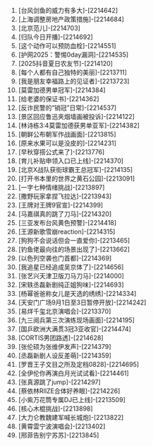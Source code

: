 
1. [台风剑鱼的威力有多大]-[2214642]
1. [上海调整房地产政策措施]-[2214684]
1. [北京范儿]-[2214703]
1. [归队今日开播]-[2214692]
1. [这个动作可以预防血栓]-[2214551]
1. [护网2025：警惕0day漏洞]-[2214535]
1. [2025抖音夏日农友节]-[2214120]
1. [每个人都有自己独特的美丽]-[2213711]
1. [我是朋友幸福路上的见证者]-[2213723]
1. [莫雷加德男单冠军]-[2214384]
1. [给老婆的保证书]-[2214362]
1. [反诈民警的“销冠”日常]-[2214537]
1. [景区回应鲁迅夹烟墙画被投诉]-[2214122]
1. [林诗栋3:4莫雷加德获男单亚军]-[2214382]
1. [朝鲜公布朝军作战画面]-[2213815]
1. [原来水果可以是没皮的]-[2214231]
1. [早秋穿搭公式来了]-[2213776]
1. [育儿补贴申领入口已上线]-[2214370]
1. [北京X战队获街球霸王总冠军]-[2214135]
1. [打开书本里的世界之黄石公园]-[2213091]
1. [一字七种情绪挑战]-[2213897]
1. [撒野玩家拿捏飞拉达]-[2213943]
1. [王牌对王牌9官宣]-[2214399]
1. [马嘉祺真的跳了刀马]-[2214320]
1. [三亚发布台风黄色预警]-[2214418]
1. [王源新歌雪崩reaction]-[2214315]
1. [狗狗不会说话但会一直爱你]-[2213465]
1. [钓鱼佬最向往的场景出现了]-[2213662]
1. [以色列空袭也门首都]-[2214369]
1. [我追星已经追成吴京体了]-[2214656]
1. [张艺兴天津卫版刀马刀马]-[2214000]
1. [宋轶丞磊新剧纯正姐狗味]-[2214693]
1. [杨幂爸爸称女儿是天选的绣绣]-[2214334]
1. [天安门广场9月1日至3日暂停开放]-[2214242]
1. [易烊千玺北京演唱会]-[2213370]
1. [九三阅兵第三次演练现场画面]-[2214195]
1. [国乒欧洲大满贯3冠3亚收官]-[2214474]
1. [CORTIS男团路透]-[2214628]
1. [张伦硕为张维伊发声]-[2214379]
1. [丞磊新剧人设反差萌]-[2214359]
1. [罗晋王子文目之所及定档0828]-[2214695]
1. [全伊伦你再演白月光试试看]-[2214461]
1. [张真源跳了jump]-[2214297]
1. [蔡依林RIIZE合体好养眼]-[2214226]
1. [小紫万花筒专属DJ已上线]-[2213509]
1. [核心木棍挑战]-[2213898]
1. [大力仑教魏建军喊长城炮]-[2213822]
1. [黄霄雲宁波演唱会]-[2213402]
1. [邢菲告别宁苏苏]-[2213845]